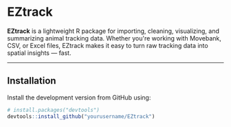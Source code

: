 # EZtrack

**EZtrack** is a lightweight R package for importing, cleaning, visualizing, and summarizing animal tracking data. Whether you're working with Movebank, CSV, or Excel files, EZtrack makes it easy to turn raw tracking data into spatial insights — fast.

---

## Installation

Install the development version from GitHub using:

```r
# install.packages("devtools")
devtools::install_github("yourusername/EZtrack")

